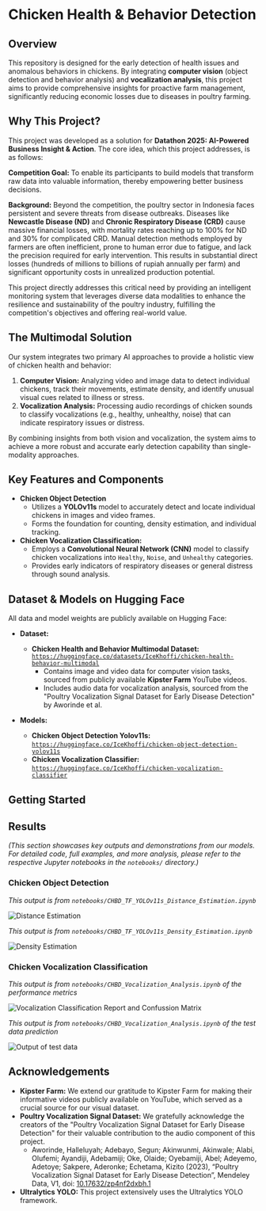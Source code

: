 # Chicken Health & Behavior Detection

## Overview

This repository is designed for the early detection of health issues and anomalous behaviors in chickens. By integrating **computer vision** (object detection and behavior analysis) and **vocalization analysis**, this project aims to provide comprehensive insights for proactive farm management, significantly reducing economic losses due to diseases in poultry farming.

## Why This Project?

This project was developed as a solution for **Datathon 2025: AI-Powered Business Insight & Action**. The core idea, which this project addresses, is as follows:

**Competition Goal:**
To enable its participants to build models that transform raw data into valuable information, thereby empowering better business decisions.

**Background:**
Beyond the competition, the poultry sector in Indonesia faces persistent and severe threats from disease outbreaks. Diseases like **Newcastle Disease (ND)** and **Chronic Respiratory Disease (CRD)** cause massive financial losses, with mortality rates reaching up to 100% for ND and 30% for complicated CRD. Manual detection methods employed by farmers are often inefficient, prone to human error due to fatigue, and lack the precision required for early intervention. This results in substantial direct losses (hundreds of millions to billions of rupiah annually per farm) and significant opportunity costs in unrealized production potential.

This project directly addresses this critical need by providing an intelligent monitoring system that leverages diverse data modalities to enhance the resilience and sustainability of the poultry industry, fulfilling the competition's objectives and offering real-world value.

## The Multimodal Solution

Our system integrates two primary AI approaches to provide a holistic view of chicken health and behavior:

1.  **Computer Vision:** Analyzing video and image data to detect individual chickens, track their movements, estimate density, and identify unusual visual cues related to illness or stress.
2.  **Vocalization Analysis:** Processing audio recordings of chicken sounds to classify vocalizations (e.g., healthy, unhealthy, noise) that can indicate respiratory issues or distress.

By combining insights from both vision and vocalization, the system aims to achieve a more robust and accurate early detection capability than single-modality approaches.

## Key Features and Components

* **Chicken Object Detection**
  *  Utilizes a **YOLOv11s** model to accurately detect and locate individual chickens in images and video frames.
  *  Forms the foundation for counting, density estimation, and individual tracking.
* **Chicken Vocalization Classification:**
  * Employs a **Convolutional Neural Network (CNN)** model to classify chicken vocalizations into `Healthy`, `Noise`, and `Unhealthy` categories.
  * Provides early indicators of respiratory diseases or general distress through sound analysis.

## Dataset & Models on Hugging Face

All data and model weights are publicly available on Hugging Face:

* **Dataset:**
  * **Chicken Health and Behavior Multimodal Dataset:** [`https://huggingface.co/datasets/IceKhoffi/chicken-health-behavior-multimodal`](https://huggingface.co/datasets/IceKhoffi/chicken-health-behavior-multimodal)
    * Contains image and video data for computer vision tasks, sourced from publicly available **Kipster Farm** YouTube videos.
    * Includes audio data for vocalization analysis, sourced from the "Poultry Vocalization Signal Dataset for Early Disease Detection" by Aworinde et al.

* **Models:**
  * **Chicken Object Detection Yolov11s:** [`https://huggingface.co/IceKhoffi/chicken-object-detection-yolov11s`](https://huggingface.co/IceKhoffi/chicken-object-detection-yolov11s)
  * **Chicken Vocalization Classifier:** [`https://huggingface.co/IceKhoffi/chicken-vocalization-classifier`](https://huggingface.co/IceKhoffi/chicken-vocalization-classifier)

## Getting Started

## Results
*(This section showcases key outputs and demonstrations from our models. For detailed code, full examples, and more analysis, please refer to the respective Jupyter notebooks in the `notebooks/` directory.)*

### Chicken Object Detection
*This output is from `notebooks/CHBD_TF_YOLOv11s_Distance_Estimation.ipynb`*

![Distance Estimation](https://github.com/user-attachments/assets/c489f2e9-8cdb-49ed-aa67-9c4e60da03a8)

*This output is from `notebooks/CHBD_TF_YOLOv11s_Density_Estimation.ipynb`*

![Density Estimation](https://github.com/user-attachments/assets/14357de7-fe37-41f6-85d8-3c844d32a66a)

### Chicken Vocalization Classification
*This output is from `notebooks/CHBD_Vocalization_Analysis.ipynb` of the performance metrics*

![Vocalization Classification Report and Confussion Matrix](https://github.com/user-attachments/assets/4c34ade6-ad39-4e68-8958-3d5ed47d8151)

*This output is from `notebooks/CHBD_Vocalization_Analysis.ipynb` of the test data prediction*

![Output of test data](https://github.com/user-attachments/assets/79a848b9-6186-4024-8810-6dff93eb4a4f)




## Acknowledgements

* **Kipster Farm:** We extend our gratitude to Kipster Farm for making their informative videos publicly available on YouTube, which served as a crucial source for our visual dataset.
* **Poultry Vocalization Signal Dataset:** We gratefully acknowledge the creators of the "Poultry Vocalization Signal Dataset for Early Disease Detection" for their valuable contribution to the audio component of this project.
    * Aworinde, Halleluyah; Adebayo, Segun; Akinwunmi, Akinwale; Alabi, Olufemi; Ayandiji, Adebamiji; Oke, Olaide; Oyebamiji, Abel; Adeyemo, Adetoye; Sakpere, Aderonke; Echetama, Kizito (2023), “Poultry Vocalization Signal Dataset for Early Disease Detection”, Mendeley Data, V1, doi: [10.17632/zp4nf2dxbh.1](https://data.mendeley.com/datasets/zp4nf2dxbh/1)
* **Ultralytics YOLO:** This project extensively uses the Ultralytics YOLO framework.






